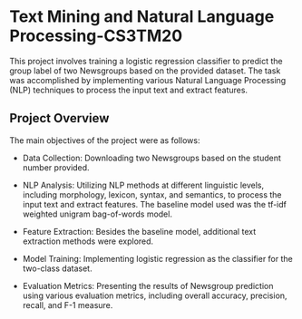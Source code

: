 # Text Mining and Natural Language Processing-CS3TM20

This project involves training a logistic regression classifier to predict the group label of two Newsgroups based on the provided dataset. The task was accomplished by implementing various Natural Language Processing (NLP) techniques to process the input text and extract features.

## Project Overview
The main objectives of the project were as follows:

- Data Collection: Downloading two Newsgroups based on the student number provided.

- NLP Analysis: Utilizing NLP methods at different linguistic levels, including morphology, lexicon, syntax, and semantics, to process the input text and extract features. The baseline model used was the tf-idf weighted unigram bag-of-words model.

- Feature Extraction: Besides the baseline model, additional text extraction methods were explored.

- Model Training: Implementing logistic regression as the classifier for the two-class dataset.

- Evaluation Metrics: Presenting the results of Newsgroup prediction using various evaluation metrics, including overall accuracy, precision, recall, and F-1 measure.
